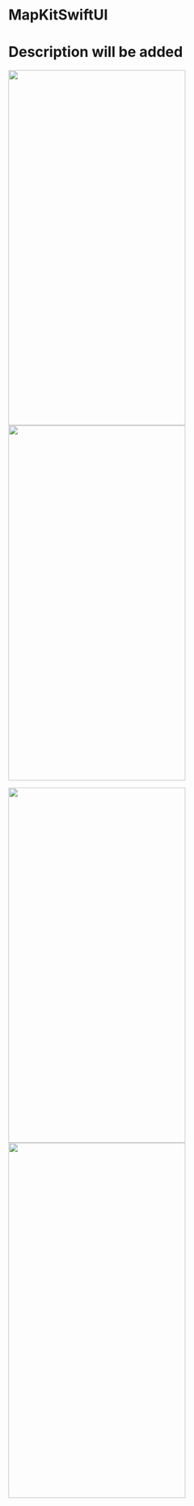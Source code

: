 # MapKitSwiftUI

# Description will be added

<img width="350" height="700" src="https://user-images.githubusercontent.com/56068905/219021463-c3ba95ce-c5be-40a6-b319-9601198fac2a.png"> <img width="350" height="700" src="https://user-images.githubusercontent.com/56068905/219021519-693c2c69-0d61-40e3-bd44-e25974171fb7.png">

<img width="350" height="700" src="https://user-images.githubusercontent.com/56068905/219021494-5c98168e-1f4f-4d88-8c5b-f900ee6c1ca7.png"> <img width="350" height="700" src="https://user-images.githubusercontent.com/56068905/219021498-60f4cfae-fd1c-4b78-ad09-6335b6b2d562.png">
